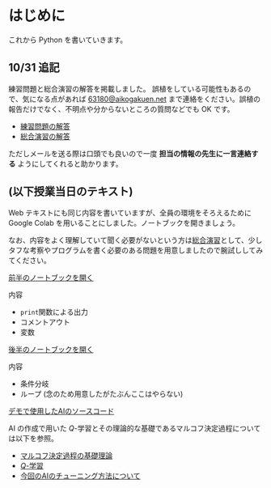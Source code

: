 # はじめに
これから Python を書いていきます。

## 10/31 追記

練習問題と総合演習の解答を掲載しました。
誤植をしている可能性もあるので、気になる点があれば 63180@aikogakuen.net まで連絡をください。誤植の報告だけでなく、不明点や分からないところの質問などでも OK です。

- [練習問題の解答](./answer.md)
- [総合演習の解答](./answer_advanced.md)

ただしメールを送る際は口頭でも良いので一度 **担当の情報の先生に一言連絡する** ようにしてくれると助かります。

## (以下授業当日のテキスト)
Web テキストにも同じ内容を書いていますが、全員の環境をそろえるために Google Colab を用いることにしました。ノートブックを開きましょう。

なお、内容をよく理解していて聞く必要がないという方は[総合演習](https://colab.research.google.com/github/aiko-63180/notebooks/blob/main/problems.ipynb)として、少しタフな考察やプログラムを書く必要のある問題を用意しましたので腕試ししてみてください。


[前半のノートブックを開く](https://colab.research.google.com/github/aiko-63180/notebooks/blob/main/text1.ipynb)

内容

- `print`関数による出力
- コメントアウト
- 変数

[後半のノートブックを開く](https://colab.research.google.com/github/aiko-63180/notebooks/blob/main/text2.ipynb)

内容

- 条件分岐
- ループ (念のため用意したがたぶんここはやらない)


[デモで使用したAIのソースコード](https://github.com/aiko-63180/racing)

AI の作成で用いた $Q$-学習とその理論的な基礎であるマルコフ決定過程については以下を参照。

- [マルコフ決定過程の基礎理論](../others/mdp.md)
- [$Q$-学習](../others/q_learning.md)
- [今回のAIのチューニング方法について](../others/reward.md)